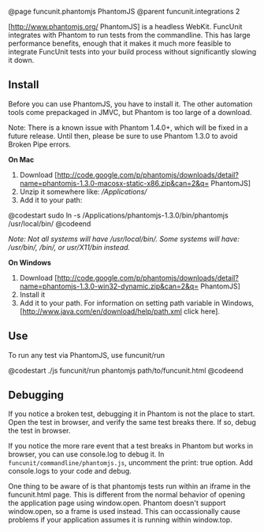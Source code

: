 @page funcunit.phantomjs PhantomJS
@parent funcunit.integrations 2

[http://www.phantomjs.org/ PhantomJS] is a headless WebKit. FuncUnit integrates with Phantom to run 
tests from the commandline.  This has large performance benefits, enough that it makes it much more 
feasible to integrate FuncUnit tests into your build process without significantly slowing it down.

## Install

Before you can use PhantomJS, you have to install it. The other automation tools come prepackaged in 
JMVC, but Phantom is too large of a download.

Note: There is a known issue with Phantom 1.4.0+, which will be fixed in a future release.  Until then, 
please be sure to use Phantom 1.3.0 to avoid Broken Pipe errors.  

__On Mac__

1. Download [http://code.google.com/p/phantomjs/downloads/detail?name=phantomjs-1.3.0-macosx-static-x86.zip&can=2&q= PhantomJS]
1. Unzip it somewhere like: _/Applications/_
1. Add it to your path:

@codestart
sudo ln -s /Applications/phantomjs-1.3.0/bin/phantomjs /usr/local/bin/
@codeend

_Note: Not all systems will have /usr/local/bin/.  Some systems will have: /usr/bin/, /bin/, or usr/X11/bin instead._

__On Windows__

1. Download [http://code.google.com/p/phantomjs/downloads/detail?name=phantomjs-1.3.0-win32-dynamic.zip&can=2&q= PhantomJS]
1. Install it
1. Add it to your path.  For information on setting path variable in Windows, [http://www.java.com/en/download/help/path.xml click here].

## Use

To run any test via PhantomJS, use funcunit/run

@codestart
./js funcunit/run phantomjs path/to/funcunit.html
@codeend

## Debugging

If you notice a broken test, debugging it in Phantom is not the place to start. Open the test in browser, and 
verify the same test breaks there.  If so, debug the test in browser.

If you notice the more rare event that a test breaks in Phantom but works in browser, you can use console.log 
to debug it. In <code>funcunit/commandline/phantomjs.js</code>, uncomment the print: true option. Add console.logs 
to your code and debug.

One thing to be aware of is that phantomjs tests run within an iframe in the funcunit.html page. This is different 
from the normal behavior of opening the application page using window.open. Phantom doesn't support window.open, 
so a frame is used instead. This can occassionally cause problems if your application assumes it is running within 
window.top.



